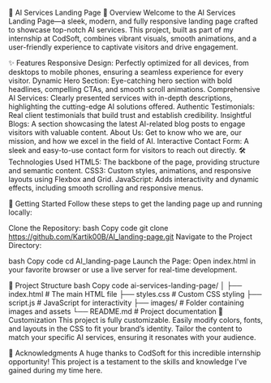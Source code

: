 🚀 AI Services Landing Page
🌟 Overview
Welcome to the AI Services Landing Page—a sleek, modern, and fully responsive landing page crafted to showcase top-notch AI services. This project, built as part of my internship at CodSoft, combines vibrant visuals, smooth animations, and a user-friendly experience to captivate visitors and drive engagement.

✨ Features
Responsive Design: Perfectly optimized for all devices, from desktops to mobile phones, ensuring a seamless experience for every visitor.
Dynamic Hero Section: Eye-catching hero section with bold headlines, compelling CTAs, and smooth scroll animations.
Comprehensive AI Services: Clearly presented services with in-depth descriptions, highlighting the cutting-edge AI solutions offered.
Authentic Testimonials: Real client testimonials that build trust and establish credibility.
Insightful Blogs: A section showcasing the latest AI-related blog posts to engage visitors with valuable content.
About Us: Get to know who we are, our mission, and how we excel in the field of AI.
Interactive Contact Form: A sleek and easy-to-use contact form for visitors to reach out directly.
🛠️ Technologies Used
HTML5: The backbone of the page, providing structure and semantic content.
CSS3: Custom styles, animations, and responsive layouts using Flexbox and Grid.
JavaScript: Adds interactivity and dynamic effects, including smooth scrolling and responsive menus.

🚀 Getting Started
Follow these steps to get the landing page up and running locally:

Clone the Repository:
bash
Copy code
git clone https://github.com/Kartik00B/AI_landing-page.git
Navigate to the Project Directory:

bash
Copy code
cd AI_landing-page
Launch the Page:
Open index.html in your favorite browser or use a live server for real-time development.

📂 Project Structure
bash
Copy code
ai-services-landing-page/
│
├── index.html          # The main HTML file
├── styles.css          # Custom CSS styling
├── script.js           # JavaScript for interactivity
├── images/             # Folder containing images and assets
└── README.md           # Project documentation
🎨 Customization
This project is fully customizable. Easily modify colors, fonts, and layouts in the CSS to fit your brand’s identity. Tailor the content to match your specific AI services, ensuring it resonates with your audience.

🙏 Acknowledgments
A huge thanks to CodSoft for this incredible internship opportunity! This project is a testament to the skills and knowledge I've gained during my time here.
